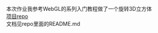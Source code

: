 本次作业我参考WebGL的系列入门教程做了一个旋转3D立方体  
[项目repo](https://github.com/ultra7677/ADWEBLab2)  
文档见repo里面的README.md    
